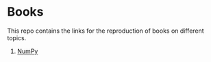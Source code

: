 # Books

This repo contains the links for the reproduction of books on different topics.

1. [NumPy](https://github.com/pfrazao/numpy)
